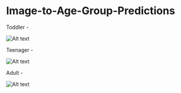 # Image-to-Age-Group-Predictions

Toddler -

![Alt text](https://github.com/milannzz/Image-to-Age-Group-Predictions/blob/master/Images/Todller.jpg?raw=true "Optional Title")

Teenager -

![Alt text](https://github.com/milannzz/Image-to-Age-Group-Predictions/blob/master/Images/Teenagers.jpg?raw=true "Optional Title")

Adult -

![Alt text](https://github.com/milannzz/Image-to-Age-Group-Predictions/blob/master/Images/Adult.jpg?raw=true "Optional Title")

